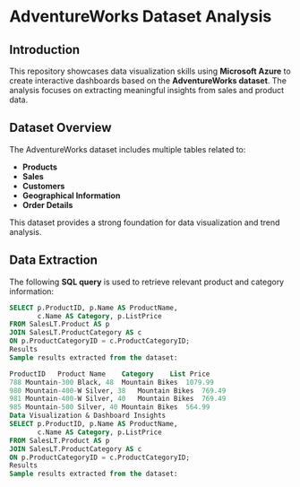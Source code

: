 
# AdventureWorks Dataset Analysis

## Introduction
This repository showcases data visualization skills using **Microsoft Azure** to create interactive dashboards based on the **AdventureWorks dataset**. The analysis focuses on extracting meaningful insights from sales and product data.

## Dataset Overview
The AdventureWorks dataset includes multiple tables related to:
- **Products**
- **Sales**
- **Customers**
- **Geographical Information**
- **Order Details**

This dataset provides a strong foundation for data visualization and trend analysis.

## Data Extraction
The following **SQL query** is used to retrieve relevant product and category information:

```sql
SELECT p.ProductID, p.Name AS ProductName,
       c.Name AS Category, p.ListPrice
FROM SalesLT.Product AS p
JOIN SalesLT.ProductCategory AS c
ON p.ProductCategoryID = c.ProductCategoryID;
Results
Sample results extracted from the dataset:

ProductID	Product Name	Category	List Price
788	Mountain-300 Black, 48	Mountain Bikes	1079.99
980	Mountain-400-W Silver, 38	Mountain Bikes	769.49
981	Mountain-400-W Silver, 40	Mountain Bikes	769.49
985	Mountain-500 Silver, 40	Mountain Bikes	564.99
Data Visualization & Dashboard Insights
SELECT p.ProductID, p.Name AS ProductName,
       c.Name AS Category, p.ListPrice
FROM SalesLT.Product AS p
JOIN SalesLT.ProductCategory AS c
ON p.ProductCategoryID = c.ProductCategoryID;
Results
Sample results extracted from the dataset:


